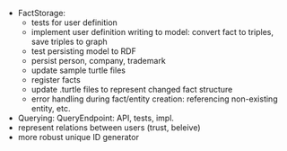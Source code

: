 - FactStorage:
    + tests for user definition
    + implement user definition writing to model: convert fact to triples, save triples to graph
    + test persisting model to RDF
    +  persist person, company, trademark
    + update sample turtle files
    + register facts
    + update .turtle files to represent changed fact structure
    - error handling during fact/entity creation: referencing non-existing entity, etc.
- Querying: QueryEndpoint: API, tests, impl.
- represent relations between users (trust, beleive)
- more robust unique ID generator

